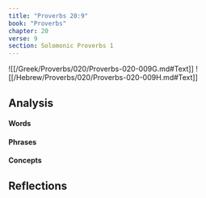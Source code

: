 ```yaml
---
title: "Proverbs 20:9"
book: "Proverbs"
chapter: 20
verse: 9
section: Solomonic Proverbs 1
---
```

![[/Greek/Proverbs/020/Proverbs-020-009G.md#Text]]
![[/Hebrew/Proverbs/020/Proverbs-020-009H.md#Text]]

## Analysis

#### Words

#### Phrases

#### Concepts

## Reflections
